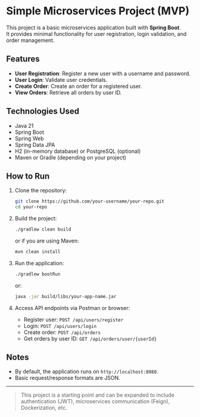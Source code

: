 # Simple Microservices Project (MVP)

This project is a basic microservices application built with **Spring Boot**.  
It provides minimal functionality for user registration, login validation, and order management.

## Features

- **User Registration**: Register a new user with a username and password.
- **User Login**: Validate user credentials.
- **Create Order**: Create an order for a registered user.
- **View Orders**: Retrieve all orders by user ID.

## Technologies Used

- Java 21
- Spring Boot
- Spring Web
- Spring Data JPA
- H2 (in-memory database) or PostgreSQL (optional)
- Maven or Gradle (depending on your project)

## How to Run

1. Clone the repository:

   ```bash
   git clone https://github.com/your-username/your-repo.git
   cd your-repo
   ```

2. Build the project:

   ```bash
   ./gradlew clean build
   ```

   or if you are using Maven:

   ```bash
   mvn clean install
   ```

3. Run the application:

   ```bash
   ./gradlew bootRun
   ```

   or:

   ```bash
   java -jar build/libs/your-app-name.jar
   ```

4. Access API endpoints via Postman or browser:

    - Register user: `POST /api/users/register`
    - Login: `POST /api/users/login`
    - Create order: `POST /api/orders`
    - Get orders by user ID: `GET /api/orders/user/{userId}`

## Notes

- By default, the application runs on `http://localhost:8080`.
- Basic request/response formats are JSON.

---

> This project is a starting point and can be expanded to include authentication (JWT), microservices communication (Feign), Dockerization, etc.
